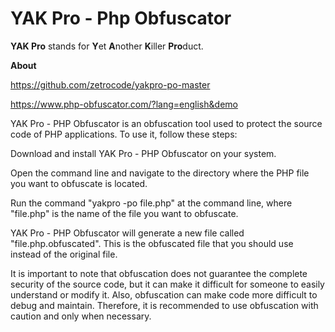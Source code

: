 # YAK Pro - Php Obfuscator

**YAK Pro** stands for **Y**et **A**nother **K**iller **Pro**duct.

**About**

https://github.com/zetrocode/yakpro-po-master

https://www.php-obfuscator.com/?lang=english&demo


YAK Pro - PHP Obfuscator is an obfuscation tool used to protect the source code of PHP applications. To use it, follow these steps:

Download and install YAK Pro - PHP Obfuscator on your system.

Open the command line and navigate to the directory where the PHP file you want to obfuscate is located.

Run the command "yakpro -po file.php" at the command line, where "file.php" is the name of the file you want to obfuscate.

YAK Pro - PHP Obfuscator will generate a new file called "file.php.obfuscated". This is the obfuscated file that you should use instead of the original file.

It is important to note that obfuscation does not guarantee the complete security of the source code, but it can make it difficult for someone to easily understand or modify it. Also, obfuscation can make code more difficult to debug and maintain. Therefore, it is recommended to use obfuscation with caution and only when necessary.

